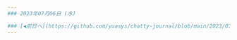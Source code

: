```yaml
---
### 2023年07月06日 (水)

### [◀️前日へ](https://github.com/yuasys/chatty-journal/blob/main/2023/07/2023-07-05.md)&emsp;&emsp;&emsp;&emsp;[翌日へ▶️](https://github.com/yuasys/chatty-journal/blob/main/2023/07/2023-07-07.md)
---
```

